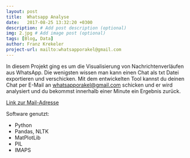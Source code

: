 ```yaml
---
layout: post
title:  Whatsapp Analyse
date:   2017-08-25 13:32:20 +0300
description: # Add post description (optional)
img: 2.jpg # Add image post (optional)
tags: [Blog, Data]
author: Franz Krekeler
project-url: mailto:whatsapporakel@gmail.com
---
```

In diesem Projekt ging es um die Visualisierung von Nachrichtenverläufen aus WhatsApp. Die wenigsten wissen man kann einen Chat als txt Datei exportieren und verschicken. Mit dem entwickelten Tool kannst du deinen Chat per E-Mail an whatsapporakel@gmail.com schicken und er wird analysiert und du bekommst innerhalb einer Minute ein Ergebnis zurück. 

[Link zur Mail-Adresse](mailto:whatsapporakel@gmail.com)


Software genutzt:
- Python
- Pandas, NLTK
- MatPlotLib
- PIL
- IMAPS